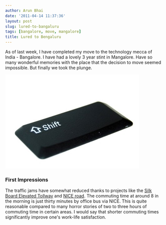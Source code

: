 ```yaml
---
author: Arun Bhai
date: '2011-04-14 11:37:36'
layout: post
slug: lured-to-bangaluru
tags: [bangalore, move, mangalore]
title: Lured to Bengaluru
---
```


As of last week, I have completed my move to the technology mecca of India - Bangalore. I have had a lovely 3 year stint in Mangalore. Have so many wonderful memories with the place that the decision to move seemed impossible. But finally we took the plunge.

<img src="/blog/img/shift-key.jpg" width="430" height="300" alt="Shift key" title="Shift key (photo by www.garrisonphoto.org/sxc)" class="alignright"/>


### First Impressions


The traffic jams have somewhat reduced thanks to projects like the [Silk Board Elevated Tollway][expressway] and [NICE road][nice]. The commuting time at around 8 in the morning is just thirty minutes by office bus via NICE. This is quite reasonable compared to many horror stories of two to three hours of commuting time in certain areas. I would say that shorter commuting times significantly improve one's work-life satisfaction.

[expressway]: http://en.wikipedia.org/wiki/Hosur_Road#Elevated_expressway
[nice]: http://en.wikipedia.org/wiki/Bangalore%E2%80%93Mysore_Infrastructure_Corridor
[pi]: http://www.arunrocks.com/blog/archives/2010/09/11/infibeam-pi-my-experiences-with-an-ebook-reader/


